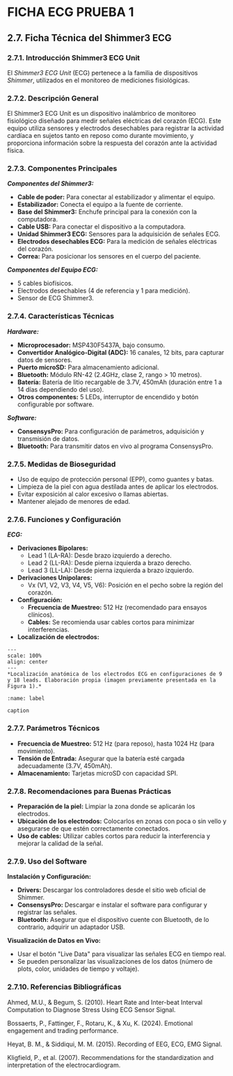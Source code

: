 # FICHA ECG PRUEBA 1
## 2.7. Ficha Técnica del Shimmer3 ECG
### 2.7.1. Introducción Shimmer3 ECG Unit 
El *Shimmer3 ECG Unit* (ECG) pertenece a la familia de dispositivos *Shimmer*, utilizados en el monitoreo de mediciones fisiológicas. 
### 2.7.2. Descripción General 
El Shimmer3 ECG Unit es un dispositivo inalámbrico de monitoreo fisiológico diseñado para medir señales eléctricas del corazón (ECG). Este equipo utiliza sensores y electrodos desechables para registrar la actividad cardíaca en sujetos tanto en reposo como durante movimiento, y proporciona información sobre la respuesta del corazón ante la actividad física. 
### 2.7.3. Componentes Principales 
*__Componentes del Shimmer3:__* 

* __Cable de poder:__ Para conectar al estabilizador y alimentar el equipo. 
* __Estabilizador:__ Conecta el equipo a la fuente de corriente. 
* __Base del Shimmer3:__ Enchufe principal para la conexión con la computadora. 
* __Cable USB:__ Para conectar el dispositivo a la computadora. 
* __Unidad Shimmer3 ECG:__ Sensores para la adquisición de señales ECG. 
* __Electrodos desechables ECG:__ Para la medición de señales eléctricas del corazón. 
* __Correa:__ Para posicionar los sensores en el cuerpo del paciente. 

**_Componentes del Equipo ECG:_** 
    
* 5 cables biofísicos. 
* Electrodos desechables (4 de referencia y 1 para medición). 
* Sensor de ECG Shimmer3. 
### 2.7.4. Características Técnicas 
*__Hardware:__* 
* __Microprocesador:__ MSP430F5437A, bajo consumo. 
* __Convertidor Analógico-Digital (ADC):__ 16 canales, 12 bits, para capturar datos de sensores. 
* __Puerto microSD:__ Para almacenamiento adicional. 
* __Bluetooth:__ Módulo RN-42 (2.4GHz, clase 2, rango > 10 metros). 
* __Batería:__ Batería de litio recargable de 3.7V, 450mAh (duración entre 1 a 14 días dependiendo del uso).
* __Otros componentes:__ 5 LEDs, interruptor de encendido y botón configurable por software. 

*__Software:__* 
* __ConsensysPro:__ Para configuración de parámetros, adquisición y transmisión de datos. 
* __Bluetooth:__ Para transmitir datos en vivo al programa ConsensysPro.
### 2.7.5. Medidas de Bioseguridad
* Uso de equipo de protección personal (EPP), como guantes y batas. 
* Limpieza de la piel con agua destilada antes de aplicar los electrodos. 
* Evitar exposición al calor excesivo o llamas abiertas. 
* Mantener alejado de menores de edad. 
### 2.7.6. Funciones y Configuración 
*__ECG:__* 
* __Derivaciones Bipolares:__ 
	* Lead 1 (LA-RA): Desde brazo izquierdo a derecho. 
	* Lead 2 (LL-RA): Desde pierna izquierda a brazo derecho. 
	* Lead 3 (LL-LA): Desde pierna izquierda a brazo izquierdo. 
* __Derivaciones Unipolares:__ 
	* Vx (V1, V2, V3, V4, V5, V6): Posición en el pecho sobre la región del corazón. 
* __Configuración:__ 
	* __Frecuencia de Muestreo:__ 512 Hz (recomendado para ensayos clínicos). 
	* __Cables:__ Se recomienda usar cables cortos para minimizar interferencias.
* __Localización de electrodos:__

```{figure} .https://github.com/neuropucp/lab-book/blob/main/book/res/manualECG_Localizacion_de_electrodos.png
---
scale: 100%
align: center
---
*Localización anatómica de los electrodos ECG en configuraciones de 9 y 18 leads. Elaboración propia (imagen previamente presentada en la Figura 1).*
```

```{figure} ../https://github.com/neuropucp/lab-book/blob/main/book/res/manualECG_Localizacion_de_electrodos.png
:name: label

caption
```

### 2.7.7. Parámetros Técnicos 
* __Frecuencia de Muestreo:__ 512 Hz (para reposo), hasta 1024 Hz (para movimiento).
* __Tensión de Entrada:__ Asegurar que la batería esté cargada adecuadamente (3.7V, 450mAh). 
* __Almacenamiento:__ Tarjetas microSD con capacidad SPI.
 
### 2.7.8. Recomendaciones para Buenas Prácticas 
* __Preparación de la piel:__ Limpiar la zona donde se aplicarán los electrodos. 
* __Ubicación de los electrodos:__ Colocarlos en zonas con poca o sin vello y asegurarse de que estén correctamente conectados. 
* __Uso de cables:__ Utilizar cables cortos para reducir la interferencia y mejorar la calidad de la señal. 
### 2.7.9. Uso del Software 
**Instalación y Configuración:**
* __Drivers:__ Descargar los controladores desde el sitio web oficial de Shimmer. 
* __ConsensysPro:__ Descargar e instalar el software para configurar y registrar las señales. 
* __Bluetooth:__ Asegurar que el dispositivo cuente con Bluetooth, de lo contrario, adquirir un adaptador USB.

**Visualización de Datos en Vivo:**
* Usar el botón "Live Data" para visualizar las señales ECG en tiempo real. 
* Se pueden personalizar las visualizaciones de los datos (número de plots, color, unidades de tiempo y voltaje).

### 2.7.10. Referencias Bibliográficas 
Ahmed, M.U., & Begum, S. (2010). Heart Rate and Inter-beat Interval  Computation to Diagnose Stress Using ECG Sensor Signal.

Bossaerts, P., Fattinger, F., Rotaru, K., & Xu, K. (2024). Emotional engagement  and trading performance. 

Heyat, B. M., & Siddiqui, M. M. (2015). Recording of EEG, ECG, EMG Signal. 

Kligfield, P., et al. (2007). Recommendations for the standardization and  interpretation of the electrocardiogram.




